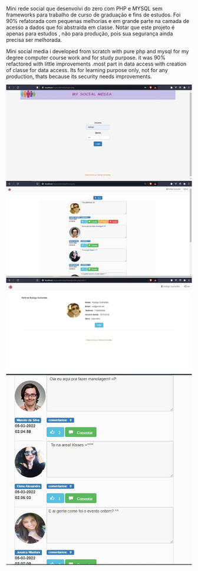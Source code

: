 
Mini rede social que desenvolvi do zero com PHP e MYSQL sem frameworks para trabalho de curso de graduação e fins de estudos. Foi 90% refatorada com pequenas melhorias e em grande parte na camada de acesso a dados que foi abstraída em classe. Notar que este projeto é apenas para estudos , não para produção, pois sua segurança ainda precisa ser melhorada.


Mini social media i developed from scratch with pure php and mysql for my degree computer course work and for study purpose. it was 90% refactored with little improvements .most part in data access with creation of classe for data access. Its for learning purpose only, not for any production, thats because its security needs improvements. 

![msocial img 1](https://github.com/rgstech/mysocialmedia/blob/master/screenshots/mysocialmedia0.JPG?raw=true)
![msocial img 1](https://github.com/rgstech/mysocialmedia/blob/master/screenshots/mysocialmedia1.jpg?raw=true)
![msocial img 2](https://github.com/rgstech/mysocialmedia/blob/master/screenshots/mysocialmedia2.jpg?raw=true)
![msocial img 3](https://github.com/rgstech/mysocialmedia/blob/master/screenshots/mysocialmedia3.jpg?raw=true)

